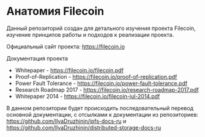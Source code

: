# Анатомия Filecoin

Данный репозиторий создан для детального изучения проекта Filecoin, изучение принципов работы и подходов к реализации проекта.

Официальный сайт проекта: https://filecoin.io

Документация проекта
* Whitepaper - https://filecoin.io/filecoin.pdf
* Proof-of-Replication - https://filecoin.io/proof-of-replication.pdf
* Power Fault Tolerance - https://filecoin.io/power-fault-tolerance.pdf
* Research Roadmap 2017 - https://filecoin.io/research-roadmap-2017.pdf
* Whitepaper 2014 - https://filecoin.io/filecoin-jul-2014.pdf

В данном репозитории будет происходить последовательный перевод основной документации, с отсылками к документации из репозиториев:
https://github.com/IlyaDruzhinin/ipfs-docs-ru и https://github.com/IlyaDruzhinin/distributed-storage-docs-ru
